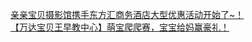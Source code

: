   
[亲亲宝贝摄影馆携手东方汇商务酒店大型优惠活动开始了~！](http://www.dianyue.me/archives/033/1jxw1wvfo5aje2yi/)  
[【万达宝贝王早教中心】萌宝爬爬赛，宝宝给妈赢豪礼！](http://www.dianyue.me/archives/560/b8au2k0ug3qzxt25/)